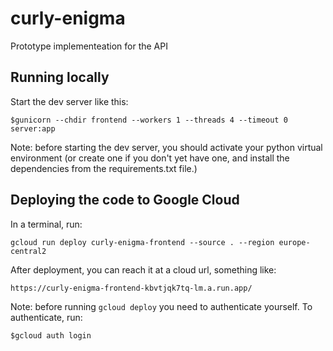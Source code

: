 # curly-enigma

Prototype implementeation for the API

## Running locally

Start the dev server like this:

`$gunicorn --chdir frontend --workers 1 --threads 4 --timeout 0 server:app`

Note: before starting the dev server, you should activate your python virtual environment (or create one if you don't
yet have one, and install the dependencies from the requirements.txt file.)

## Deploying the code to Google Cloud

In a terminal, run:

`gcloud run deploy curly-enigma-frontend --source . --region europe-central2`

After deployment, you can reach it at a cloud url, something like:

`https://curly-enigma-frontend-kbvtjqk7tq-lm.a.run.app/`

Note: before running `gcloud deploy` you need to authenticate yourself. To authenticate, run:

`$gcloud auth login`

